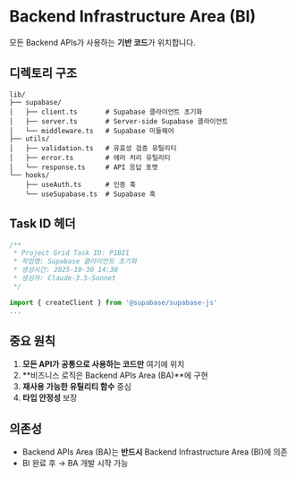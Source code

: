 # Backend Infrastructure Area (BI)

모든 Backend APIs가 사용하는 **기반 코드**가 위치합니다.

## 디렉토리 구조

```
lib/
├── supabase/
│   ├── client.ts       # Supabase 클라이언트 초기화
│   ├── server.ts       # Server-side Supabase 클라이언트
│   └── middleware.ts   # Supabase 미들웨어
├── utils/
│   ├── validation.ts   # 유효성 검증 유틸리티
│   ├── error.ts        # 에러 처리 유틸리티
│   └── response.ts     # API 응답 포맷
└── hooks/
    ├── useAuth.ts      # 인증 훅
    └── useSupabase.ts  # Supabase 훅
```

## Task ID 헤더

```typescript
/**
 * Project Grid Task ID: P1BI1
 * 작업명: Supabase 클라이언트 초기화
 * 생성시간: 2025-10-30 14:30
 * 생성자: Claude-3.5-Sonnet
 */

import { createClient } from '@supabase/supabase-js'
...
```

## 중요 원칙

1. **모든 API가 공통으로 사용하는 코드만** 여기에 위치
2. **비즈니스 로직은 Backend APIs Area (BA)**에 구현
3. **재사용 가능한 유틸리티 함수** 중심
4. **타입 안정성** 보장

## 의존성

- Backend APIs Area (BA)는 **반드시** Backend Infrastructure Area (BI)에 의존
- BI 완료 후 → BA 개발 시작 가능
